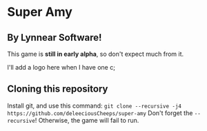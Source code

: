 # Super Amy
## By Lynnear Software!
This game is **still in early alpha**, so don't expect much from it.

I'll add a logo here when I have one c;

## Cloning this repository
Install git, and use this command:
`git clone --recursive -j4 https://github.com/deleeciousCheeps/super-amy`
Don't forget the `--recursive`! Otherwise, the game will fail to run.